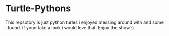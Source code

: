 # Turtle-Pythons
This repsotory is just python turles i enjoyed messing around with and some i found. If youd take a look i would love that. Enjoy the show :)
